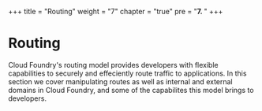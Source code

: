 +++
title = "Routing"
weight = "7"
chapter = "true"
pre = "<b>7. </b>"
+++


# Routing

Cloud Foundry's routing model provides developers with flexible capabilities to securely and effeciently route traffic to applications. In this section we cover manipulating routes as well as internal and external domains in Cloud Foundry, and some of the capabilites this model brings to developers.



